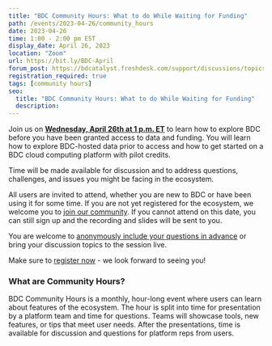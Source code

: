 ```yaml
---
title: "BDC Community Hours: What to do While Waiting for Funding"
path: /events/2023-04-26/community_hours
date: 2023-04-26
time: 1:00 - 2:00 pm EST
display_date: April 26, 2023
location: "Zoom"
url: https://bit.ly/BDC-April
forum_post: https://bdcatalyst.freshdesk.com/support/discussions/topics/60000407425
registration_required: true
tags: [community hours]
seo:
  title: "BDC Community Hours: What to do While Waiting for Funding"
  description:
---
```


Join us on **[Wednesday, April 26th at 1 p.m. ET](https://bit.ly/BDC-April)** to learn how to explore BDC before you have been granted access to data and funding. You will learn how to explore BDC-hosted data prior to access and how to get started on a BDC cloud computing platform with pilot credits.

Time will be made available for discussion and to address questions, challenges, and issues you might be facing in the ecosystem.

All users are invited to attend, whether you are new to BDC or have been using it for some time. If you are not yet registered for the ecosystem, we welcome you to [join our community](https://biodatacatalyst.nhlbi.nih.gov/contact/ecosystem/). If you cannot attend on this date, you can still sign up and the recording and slides will be sent to you.

You are welcome to [anonymously include your questions in advance](https://forms.gle/iPifJTM5q2eeKa7UA) or bring your discussion topics to the session live.

Make sure to [register now](https://bit.ly/BDC-April) - we look forward to seeing you!

### What are Community Hours?

BDC Community Hours is a monthly, hour-long event where users can learn about features of the ecosystem. The hour is split into time for presentation by a platform team and time for questions. Teams will showcase tools, new features, or tips that meet user needs. After the presentations, time is available for discussion and questions for platform reps from users.